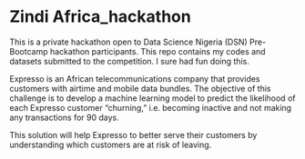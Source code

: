 # Zindi Africa_hackathon
This is a private hackathon open to Data Science Nigeria (DSN) Pre-Bootcamp hackathon participants. This repo contains my codes and datasets submitted to the competition. I sure had fun doing this.

Expresso is an African telecommunications company that provides customers with airtime and mobile data bundles. The objective of this challenge is to develop a machine learning model to predict the likelihood of each Expresso customer “churning,” i.e. becoming inactive and not making any transactions for 90 days.

This solution will help Expresso to better serve their customers by understanding which customers are at risk of leaving.
